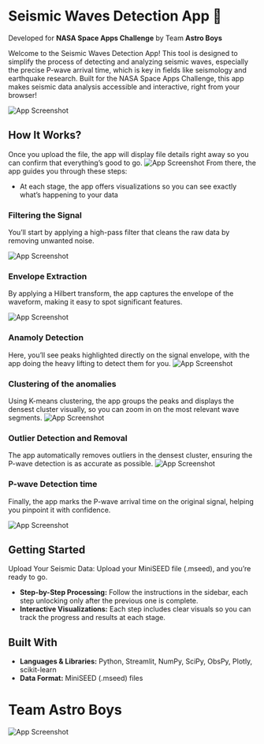 # Seismic Waves Detection App 🔭

Developed for **NASA Space Apps Challenge** by Team **Astro Boys**

Welcome to the Seismic Waves Detection App! This tool is designed to simplify the process of detecting and analyzing seismic waves, especially the precise P-wave arrival time, which is key in fields like seismology and earthquake research. Built for the NASA Space Apps Challenge, this app makes seismic data analysis accessible and interactive, right from your browser!

![App Screenshot](https://github.com/OmarMDiab/NASA-SPACE-APPS-CHALLENGE-2024/blob/main/img/00.png)

## How It Works?

Once you upload the file, the app will display file details right away so you can confirm that everything’s good to go.
![App Screenshot](https://github.com/OmarMDiab/NASA-SPACE-APPS-CHALLENGE-2024/blob/main/img/1.png)
From there, the app guides you through these steps:

- At each stage, the app offers visualizations so you can see exactly what’s happening to your data

### Filtering the Signal

You’ll start by applying a high-pass filter that cleans the raw data by removing unwanted noise.

![App Screenshot](https://github.com/OmarMDiab/NASA-SPACE-APPS-CHALLENGE-2024/blob/main/img/3.png)

### Envelope Extraction

By applying a Hilbert transform, the app captures the envelope of the waveform, making it easy to spot significant features.

![App Screenshot](https://github.com/OmarMDiab/NASA-SPACE-APPS-CHALLENGE-2024/blob/main/img/4.png)

### Anamoly Detection

Here, you’ll see peaks highlighted directly on the signal envelope, with the app doing the heavy lifting to detect them for you.
![App Screenshot](https://github.com/OmarMDiab/NASA-SPACE-APPS-CHALLENGE-2024/blob/main/img/5.png)

### Clustering of the anomalies

Using K-means clustering, the app groups the peaks and displays the densest cluster visually, so you can zoom in on the most relevant wave segments.
![App Screenshot](https://github.com/OmarMDiab/NASA-SPACE-APPS-CHALLENGE-2024/blob/main/img/6.png)

### Outlier Detection and Removal

The app automatically removes outliers in the densest cluster, ensuring the P-wave detection is as accurate as possible.
![App Screenshot](https://github.com/OmarMDiab/NASA-SPACE-APPS-CHALLENGE-2024/blob/main/img/7.png)

### P-wave Detection time

Finally, the app marks the P-wave arrival time on the original signal, helping you pinpoint it with confidence.

![App Screenshot](https://github.com/OmarMDiab/NASA-SPACE-APPS-CHALLENGE-2024/blob/main/img/8.png)

## Getting Started

Upload Your Seismic Data: Upload your MiniSEED file (.mseed), and you’re ready to go.

- **Step-by-Step Processing:** Follow the instructions in the sidebar, each step unlocking only after the previous one is complete.
- **Interactive Visualizations:** Each step includes clear visuals so you can track the progress and results at each stage.

## Built With

- **Languages & Libraries:** Python, Streamlit, NumPy, SciPy, ObsPy, Plotly, scikit-learn
- **Data Format:** MiniSEED (.mseed) files

# Team Astro Boys

![App Screenshot](https://github.com/OmarMDiab/NASA-SPACE-APPS-CHALLENGE-2024/blob/main/img/team.png)
